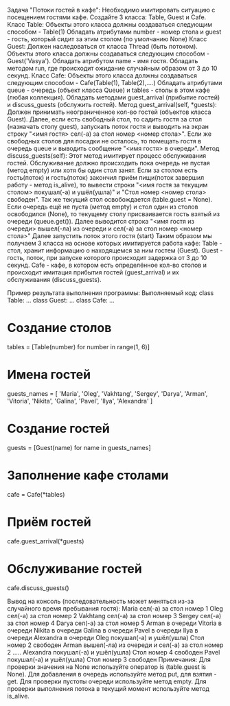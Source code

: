 Задача "Потоки гостей в кафе":
Необходимо имитировать ситуацию с посещением гостями кафе.
Создайте 3 класса: Table, Guest и Cafe.
Класс Table:
Объекты этого класса должны создаваться следующим способом - Table(1)
Обладать атрибутами number - номер стола и guest - гость, который сидит за этим столом (по умолчанию None)
Класс Guest:
Должен наследоваться от класса Thread (быть потоком).
Объекты этого класса должны создаваться следующим способом - Guest('Vasya').
Обладать атрибутом name - имя гостя.
Обладать методом run, где происходит ожидание случайным образом от 3 до 10 секунд.
Класс Cafe:
Объекты этого класса должны создаваться следующим способом - Cafe(Table(1), Table(2),....)
Обладать атрибутами queue - очередь (объект класса Queue) и tables - столы в этом кафе (любая коллекция).
Обладать методами guest_arrival (прибытие гостей) и discuss_guests (обслужить гостей).
Метод guest_arrival(self, *guests):
Должен принимать неограниченное кол-во гостей (объектов класса Guest).
Далее, если есть свободный стол, то садить гостя за стол (назначать столу guest), запускать поток гостя и выводить на экран строку "<имя гостя> сел(-а) за стол номер <номер стола>".
Если же свободных столов для посадки не осталось, то помещать гостя в очередь queue и выводить сообщение "<имя гостя> в очереди".
Метод discuss_guests(self):
Этот метод имитирует процесс обслуживания гостей.
Обслуживание должно происходить пока очередь не пустая (метод empty) или хотя бы один стол занят.
Если за столом есть гость(поток) и гость(поток) закончил приём пищи(поток завершил работу - метод is_alive), то вывести строки "<имя гостя за текущим столом> покушал(-а) и ушёл(ушла)" и "Стол номер <номер стола> свободен". Так же текущий стол освобождается (table.guest = None).
Если очередь ещё не пуста (метод empty) и стол один из столов освободился (None), то текущему столу присваивается гость взятый из очереди (queue.get()). Далее выводится строка "<имя гостя из очереди> вышел(-ла) из очереди и сел(-а) за стол номер <номер стола>"
Далее запустить поток этого гостя (start)
Таким образом мы получаем 3 класса на основе которых имитируется работа кафе:
Table - стол, хранит информацию о находящемся за ним гостем (Guest).
Guest - гость, поток, при запуске которого происходит задержка от 3 до 10 секунд.
Cafe - кафе, в котором есть определённое кол-во столов и происходит имитация прибытия гостей (guest_arrival) и их обслуживания (discuss_guests).

Пример результата выполнения программы:
Выполняемый код:
class Table:
...
class Guest:
...
class Cafe:
...
# Создание столов
tables = [Table(number) for number in range(1, 6)]
# Имена гостей
guests_names = [
'Maria', 'Oleg', 'Vakhtang', 'Sergey', 'Darya', 'Arman',
'Vitoria', 'Nikita', 'Galina', 'Pavel', 'Ilya', 'Alexandra'
]
# Создание гостей
guests = [Guest(name) for name in guests_names]
# Заполнение кафе столами
cafe = Cafe(*tables)
# Приём гостей
cafe.guest_arrival(*guests)
# Обслуживание гостей
cafe.discuss_guests()

Вывод на консоль (последовательность может меняться из-за случайного время пребывания гостя):
Maria сел(-а) за стол номер 1
Oleg сел(-а) за стол номер 2
Vakhtang сел(-а) за стол номер 3
Sergey сел(-а) за стол номер 4
Darya сел(-а) за стол номер 5
Arman в очереди
Vitoria в очереди
Nikita в очереди
Galina в очереди
Pavel в очереди
Ilya в очереди
Alexandra в очереди
Oleg покушал(-а) и ушёл(ушла)
Стол номер 2 свободен
Arman вышел(-ла) из очереди и сел(-а) за стол номер 2
.....
Alexandra покушал(-а) и ушёл(ушла)
Стол номер 4 свободен
Pavel покушал(-а) и ушёл(ушла)
Стол номер 3 свободен
Примечания:
Для проверки значения на None используйте оператор is (table.guest is None).
Для добавления в очередь используйте метод put, для взятия - get.
Для проверки пустоты очереди используйте метод empty.
Для проверки выполнения потока в текущий момент используйте метод is_alive.
